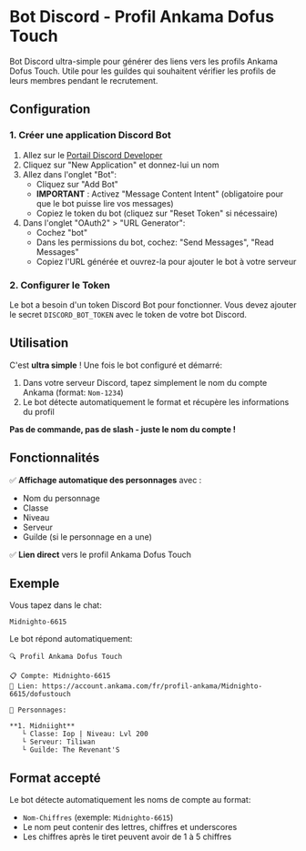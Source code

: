 # Bot Discord - Profil Ankama Dofus Touch

Bot Discord ultra-simple pour générer des liens vers les profils Ankama Dofus Touch. Utile pour les guildes qui souhaitent vérifier les profils de leurs membres pendant le recrutement.

## Configuration

### 1. Créer une application Discord Bot

1. Allez sur le [Portail Discord Developer](https://discord.com/developers/applications)
2. Cliquez sur "New Application" et donnez-lui un nom
3. Allez dans l'onglet "Bot":
   - Cliquez sur "Add Bot"
   - **IMPORTANT** : Activez "Message Content Intent" (obligatoire pour que le bot puisse lire vos messages)
   - Copiez le token du bot (cliquez sur "Reset Token" si nécessaire)
4. Dans l'onglet "OAuth2" > "URL Generator":
   - Cochez "bot"
   - Dans les permissions du bot, cochez: "Send Messages", "Read Messages"
   - Copiez l'URL générée et ouvrez-la pour ajouter le bot à votre serveur

### 2. Configurer le Token

Le bot a besoin d'un token Discord Bot pour fonctionner. Vous devez ajouter le secret `DISCORD_BOT_TOKEN` avec le token de votre bot Discord.

## Utilisation

C'est **ultra simple** ! Une fois le bot configuré et démarré:

1. Dans votre serveur Discord, tapez simplement le nom du compte Ankama (format: `Nom-1234`)
2. Le bot détecte automatiquement le format et récupère les informations du profil

**Pas de commande, pas de slash - juste le nom du compte !**

## Fonctionnalités

✅ **Affichage automatique des personnages** avec :
- Nom du personnage
- Classe
- Niveau
- Serveur
- Guilde (si le personnage en a une)

✅ **Lien direct** vers le profil Ankama Dofus Touch

## Exemple

Vous tapez dans le chat:
```
Midnighto-6615
```

Le bot répond automatiquement:
```
🔍 Profil Ankama Dofus Touch

📋 Compte: Midnighto-6615
🔗 Lien: https://account.ankama.com/fr/profil-ankama/Midnighto-6615/dofustouch

👥 Personnages:

**1. Midniight**
   └ Classe: Iop | Niveau: Lvl 200
   └ Serveur: Tiliwan
   └ Guilde: The Revenant'S
```

## Format accepté

Le bot détecte automatiquement les noms de compte au format:
- `Nom-Chiffres` (exemple: `Midnighto-6615`)
- Le nom peut contenir des lettres, chiffres et underscores
- Les chiffres après le tiret peuvent avoir de 1 à 5 chiffres
